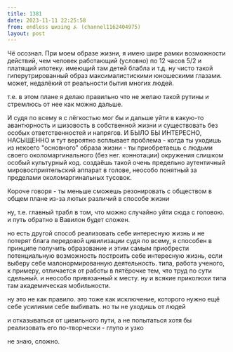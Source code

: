 ```yaml
---
title: 1381
date: 2023-11-11 22:25:58
from: endless шизing ⍼ (channel1162404975)
layout: post
---
```


Чё осознал. При моем образе жизни, я имею шире рамки возможности действий, чем человек работающий (условно) по 12 часов 5/2 и платящий ипотеку. имеющий там детей блабла и т.д. ну чисто такой гиперутрированный образ максималистискими юношескими глазами. может, недалёкий от реальности бытия многих людей.

т.е. в этом плане я делаю правильно что не желаю такой рутины и стремлюсь от нее как можно дальше. 

И судя по всему я с лёгкостью мог бы и дальше уйти в какую-то авантюрность и шизовость в собственной жизни и существовать без особых ответственностей и напрягов. И БЫЛО БЫ ИНТЕРЕСНО, НАСЫЩЕННО
и тут вероятно всплывает проблема - когда ты уходишь из некоего "основного" образа жизни - ты приобретаешь с людьми своего околомаргинального (без нег. коннотации) окружения слишком особый культурный код. создаёшь такой очень предельно аутентичный мировосприятельский аппарат в голове, неособо понятный за пределами околомаргинальных тусовок.

Короче говоря - ты меньше сможешь резонировать с обществом в общем плане из-за лютых различий в способе жизни

ну, т.е. главный трабл в том, что можно случайно уйти сюда с головою. и путь обратно в Вавилон будет сложен.

но есть другой способ реализовать себе интересную жизнь и не потерят блага передовой цивилизации 
судя по всему, я способен в принципе получить образование и этим самым приобрести потенциальную возможность построить себе интересную жизнь, если выберу себе малонормированную деятельность. типа, работа ученого, к примеру, отличается от работы в пятёрочке тем, что труд по сути сдельный. и неособо привязанный к месту. ну и всякие приколюхи типа там академическая мобильности.

ну это не как правило. это тоже как исключение, которого нужно ещё себе усилиями себе выбивать. но ты не уходишь от людей

и отказываться от цивильного пути, а не попытаться хотя бы реализовать его по-творчески - глупо и узко

не знаю, сложно.
